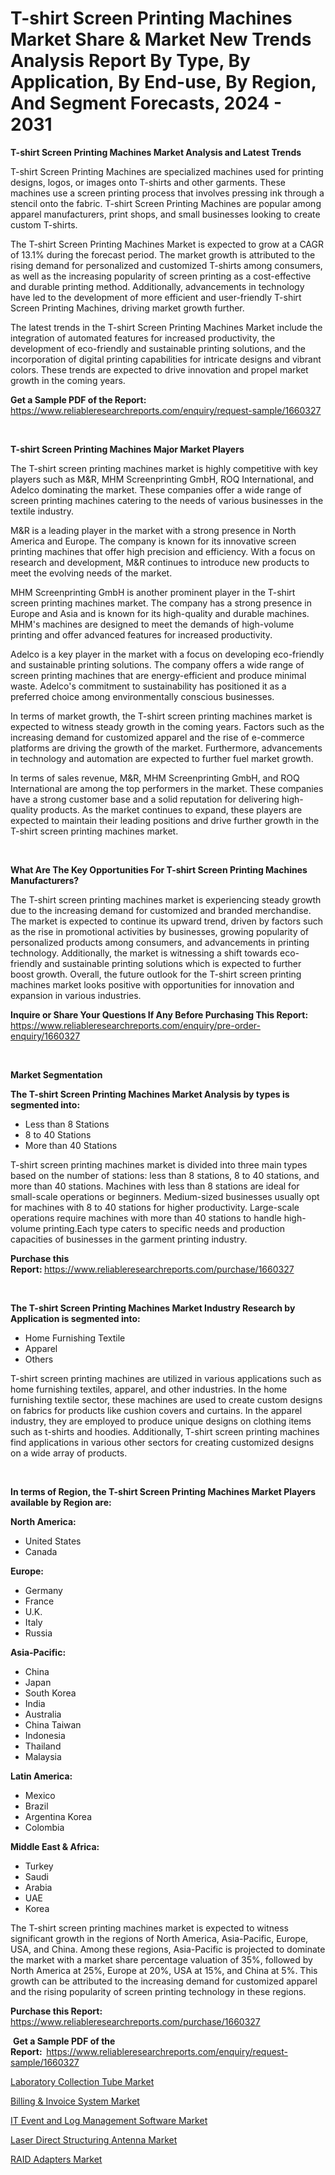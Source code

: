 <p><h1>T-shirt Screen Printing Machines Market Share & Market New Trends Analysis Report By Type, By Application, By End-use, By Region, And Segment Forecasts, 2024 - 2031</h1></p><p><strong>T-shirt Screen Printing Machines Market Analysis and Latest Trends</strong></p>
<p><p>T-shirt Screen Printing Machines are specialized machines used for printing designs, logos, or images onto T-shirts and other garments. These machines use a screen printing process that involves pressing ink through a stencil onto the fabric. T-shirt Screen Printing Machines are popular among apparel manufacturers, print shops, and small businesses looking to create custom T-shirts.</p><p>The T-shirt Screen Printing Machines Market is expected to grow at a CAGR of 13.1% during the forecast period. The market growth is attributed to the rising demand for personalized and customized T-shirts among consumers, as well as the increasing popularity of screen printing as a cost-effective and durable printing method. Additionally, advancements in technology have led to the development of more efficient and user-friendly T-shirt Screen Printing Machines, driving market growth further.</p><p>The latest trends in the T-shirt Screen Printing Machines Market include the integration of automated features for increased productivity, the development of eco-friendly and sustainable printing solutions, and the incorporation of digital printing capabilities for intricate designs and vibrant colors. These trends are expected to drive innovation and propel market growth in the coming years.</p></p>
<p><strong>Get a Sample PDF of the Report:&nbsp;</strong> <a href="https://www.reliableresearchreports.com/enquiry/request-sample/1660327">https://www.reliableresearchreports.com/enquiry/request-sample/1660327</a></p>
<p>&nbsp;</p>
<p><strong>T-shirt Screen Printing Machines Major Market Players</strong></p>
<p><p>The T-shirt screen printing machines market is highly competitive with key players such as M&R, MHM Screenprinting GmbH, ROQ International, and Adelco dominating the market. These companies offer a wide range of screen printing machines catering to the needs of various businesses in the textile industry.</p><p>M&R is a leading player in the market with a strong presence in North America and Europe. The company is known for its innovative screen printing machines that offer high precision and efficiency. With a focus on research and development, M&R continues to introduce new products to meet the evolving needs of the market.</p><p>MHM Screenprinting GmbH is another prominent player in the T-shirt screen printing machines market. The company has a strong presence in Europe and Asia and is known for its high-quality and durable machines. MHM's machines are designed to meet the demands of high-volume printing and offer advanced features for increased productivity.</p><p>Adelco is a key player in the market with a focus on developing eco-friendly and sustainable printing solutions. The company offers a wide range of screen printing machines that are energy-efficient and produce minimal waste. Adelco's commitment to sustainability has positioned it as a preferred choice among environmentally conscious businesses.</p><p>In terms of market growth, the T-shirt screen printing machines market is expected to witness steady growth in the coming years. Factors such as the increasing demand for customized apparel and the rise of e-commerce platforms are driving the growth of the market. Furthermore, advancements in technology and automation are expected to further fuel market growth.</p><p>In terms of sales revenue, M&R, MHM Screenprinting GmbH, and ROQ International are among the top performers in the market. These companies have a strong customer base and a solid reputation for delivering high-quality products. As the market continues to expand, these players are expected to maintain their leading positions and drive further growth in the T-shirt screen printing machines market.</p></p>
<p>&nbsp;</p>
<p><strong>What Are The Key Opportunities For T-shirt Screen Printing Machines Manufacturers?</strong></p>
<p><p>The T-shirt screen printing machines market is experiencing steady growth due to the increasing demand for customized and branded merchandise. The market is expected to continue its upward trend, driven by factors such as the rise in promotional activities by businesses, growing popularity of personalized products among consumers, and advancements in printing technology. Additionally, the market is witnessing a shift towards eco-friendly and sustainable printing solutions which is expected to further boost growth. Overall, the future outlook for the T-shirt screen printing machines market looks positive with opportunities for innovation and expansion in various industries.</p></p>
<p><strong>Inquire or Share Your Questions If Any Before Purchasing This Report:</strong> <a href="https://www.reliableresearchreports.com/enquiry/pre-order-enquiry/1660327">https://www.reliableresearchreports.com/enquiry/pre-order-enquiry/1660327</a></p>
<p>&nbsp;</p>
<p><strong>Market Segmentation</strong></p>
<p><strong>The T-shirt Screen Printing Machines Market Analysis by types is segmented into:</strong></p>
<p><ul><li>Less than 8 Stations</li><li>8 to 40 Stations</li><li>More than 40 Stations</li></ul></p>
<p><p>T-shirt screen printing machines market is divided into three main types based on the number of stations: less than 8 stations, 8 to 40 stations, and more than 40 stations. Machines with less than 8 stations are ideal for small-scale operations or beginners. Medium-sized businesses usually opt for machines with 8 to 40 stations for higher productivity. Large-scale operations require machines with more than 40 stations to handle high-volume printing.Each type caters to specific needs and production capacities of businesses in the garment printing industry.</p></p>
<p><strong>Purchase this Report:&nbsp;</strong><a href="https://www.reliableresearchreports.com/purchase/1660327">https://www.reliableresearchreports.com/purchase/1660327</a></p>
<p>&nbsp;</p>
<p><strong>The T-shirt Screen Printing Machines Market Industry Research by Application is segmented into:</strong></p>
<p><ul><li>Home Furnishing Textile</li><li>Apparel</li><li>Others</li></ul></p>
<p><p>T-shirt screen printing machines are utilized in various applications such as home furnishing textiles, apparel, and other industries. In the home furnishing textile sector, these machines are used to create custom designs on fabrics for products like cushion covers and curtains. In the apparel industry, they are employed to produce unique designs on clothing items such as t-shirts and hoodies. Additionally, T-shirt screen printing machines find applications in various other sectors for creating customized designs on a wide array of products.</p></p>
<p>&nbsp;</p>
<p><strong>In terms of Region, the T-shirt Screen Printing Machines Market Players available by Region are:</strong></p>
<p>
    <p> <strong> North America: </strong>
        <ul>
            <li>United States</li>
            <li>Canada</li>
        </ul>
        </p> 
    <p> <strong> Europe: </strong>
        <ul>
            <li>Germany</li>
            <li>France</li>
            <li>U.K.</li>
            <li>Italy</li>
            <li>Russia</li>
        </ul>
        </p> 
    <p> <strong> Asia-Pacific: </strong>
        <ul>
            <li>China</li>
            <li>Japan</li>
            <li>South Korea</li>
            <li>India</li>
            <li>Australia</li>
            <li>China Taiwan</li>
            <li>Indonesia</li>
            <li>Thailand</li>
            <li>Malaysia</li>
        </ul>
        </p> 
    <p> <strong> Latin America: </strong>
        <ul>
            <li>Mexico</li>
            <li>Brazil</li>
            <li>Argentina Korea</li>
            <li>Colombia</li>
        </ul>
        </p> 
    <p> <strong> Middle East & Africa: </strong>
        <ul>
            <li>Turkey</li>
            <li>Saudi</li>
            <li>Arabia</li>
            <li>UAE</li>
            <li>Korea</li>
        </ul>
    </p>
    </p>
<p><p>The T-shirt screen printing machines market is expected to witness significant growth in the regions of North America, Asia-Pacific, Europe, USA, and China. Among these regions, Asia-Pacific is projected to dominate the market with a market share percentage valuation of 35%, followed by North America at 25%, Europe at 20%, USA at 15%, and China at 5%. This growth can be attributed to the increasing demand for customized apparel and the rising popularity of screen printing technology in these regions.</p></p>
<p><strong>Purchase this Report: </strong><a href="https://www.reliableresearchreports.com/purchase/1660327">https://www.reliableresearchreports.com/purchase/1660327</a></p>
<p>&nbsp;<strong>Get a Sample PDF of the Report:&nbsp;&nbsp;</strong><a href="https://www.reliableresearchreports.com/enquiry/request-sample/1660327">https://www.reliableresearchreports.com/enquiry/request-sample/1660327</a></p>
<p><strong></strong></p>
<p><p><a href="https://rainy-horn-d69.notion.site/Laboratory-Collection-Tube-Market-Size-2024-2031-Global-Industrial-Analysis-Key-Geographical-Regi-eadfc3134eef4309942482239610b746">Laboratory Collection Tube Market</a></p><p><a href="https://rainy-horn-d69.notion.site/Billing-Invoice-System-Market-with-the-goal-of-estimating-the-market-size-and-future-growth-potent-80c4ade964124e3992a9b7a4cbd61792">Billing & Invoice System Market</a></p><p><a href="https://woozy-pyroraptor-a1f.notion.site/IT-Event-and-Log-Management-Software-Market-Furnish-Information-about-Market-Size-Market-Share-Mar-27380a70d22b489798a404b3386da361">IT Event and Log Management Software Market</a></p><p><a href="https://view.publitas.com/reportprime-1/laser-direct-structuring-antenna-market-centers-on-aspects-such-as-market-growth-market-share-market-opportunity-and-projected-forecasts-spanning-from-2024-to-2031/">Laser Direct Structuring Antenna Market</a></p><p><a href="https://view.publitas.com/reportprime-1/raid-adapters-market-research-report-unlocks-analysis-on-the-market-financial-status-market-size-and-market-revenue-upto-2031/">RAID Adapters Market</a></p></p>